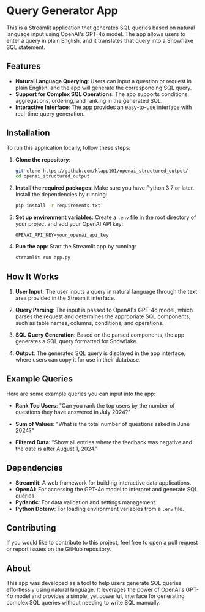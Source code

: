 
# Query Generator App

This is a Streamlit application that generates SQL queries based on natural language input using OpenAI's GPT-4o model. The app allows users to enter a query in plain English, and it translates that query into a Snowflake SQL statement.

## Features

- **Natural Language Querying**: Users can input a question or request in plain English, and the app will generate the corresponding SQL query.
- **Support for Complex SQL Operations**: The app supports conditions, aggregations, ordering, and ranking in the generated SQL.
- **Interactive Interface**: The app provides an easy-to-use interface with real-time query generation.

## Installation

To run this application locally, follow these steps:

1. **Clone the repository**:
   ```bash
   git clone https://github.com/klapp101/openai_structured_output/
   cd openai_structured_output
   ```

2. **Install the required packages**:
   Make sure you have Python 3.7 or later. Install the dependencies by running:
   ```bash
   pip install -r requirements.txt
   ```

3. **Set up environment variables**:
   Create a `.env` file in the root directory of your project and add your OpenAI API key:
   ```
   OPENAI_API_KEY=your_openai_api_key
   ```

4. **Run the app**:
   Start the Streamlit app by running:
   ```bash
   streamlit run app.py
   ```

## How It Works

1. **User Input**: The user inputs a query in natural language through the text area provided in the Streamlit interface.

2. **Query Parsing**: The input is passed to OpenAI's GPT-4o model, which parses the request and determines the appropriate SQL components, such as table names, columns, conditions, and operations.

3. **SQL Query Generation**: Based on the parsed components, the app generates a SQL query formatted for Snowflake.

4. **Output**: The generated SQL query is displayed in the app interface, where users can copy it for use in their database.

## Example Queries

Here are some example queries you can input into the app:

- **Rank Top Users**:
  "Can you rank the top users by the number of questions they have answered in July 2024?"

- **Sum of Values**:
  "What is the total number of questions asked in June 2024?"

- **Filtered Data**:
  "Show all entries where the feedback was negative and the date is after August 1, 2024."

## Dependencies

- **Streamlit**: A web framework for building interactive data applications.
- **OpenAI**: For accessing the GPT-4o model to interpret and generate SQL queries.
- **Pydantic**: For data validation and settings management.
- **Python Dotenv**: For loading environment variables from a `.env` file.

## Contributing

If you would like to contribute to this project, feel free to open a pull request or report issues on the GitHub repository.

## About

This app was developed as a tool to help users generate SQL queries effortlessly using natural language. It leverages the power of OpenAI's GPT-4o model and provides a simple, yet powerful, interface for generating complex SQL queries without needing to write SQL manually.
